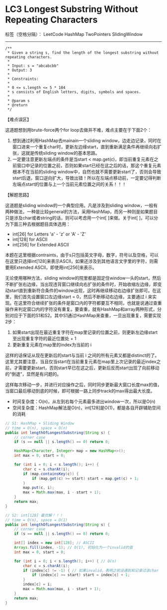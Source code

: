 # LC3 Longest Substring Without Repeating Characters

标签（空格分隔）： LeetCode HashMap TwoPointers SlidingWindow

---
    /**
     * Given a string s, find the length of the longest substring without repeating characters.
     *
     * Input: s = "abcabcbb"
     * Output: 3
     *
     * Constraints:
     *
     * 0 <= s.length <= 5 * 104
     * s consists of English letters, digits, symbols and spaces.
     *
     * @param s
     * @return
     */

【难点误区】

这道题想到用brute-force两个for loop去做并不难，难点主要在于下面2个：

1. 想到通过利用HashMap去mainain一个sliding window，边走边记录，同时在窗口进来一个重复char时，更新左边缘start，直到重新满足条件再继续向右扩张，这就是传统sliding window的基本思路。
2. 一定要注意更新左端点的条件是当start < map.get(c)，即当前重复元素在之前窗口中记录的位置之前，否则如果start已经在这之后的话，那这个重复元素根本不在当前的sliding window中，自然也就不需要更新start了，否则会导致start后退，窗口逆向扩大，导致出错！所以在左端点移动前，一定要记得判断左端点start的位置与上一个当前元素位置之间的关系！！！


【解题思路】

这道题是sliding window的一个典型应用。凡是涉及到sliding window，一般有两种做法，一种是比较general的方法，采用HashMap，而另一种则是如果题目只是涉及char或者string的话，则可以考虑用一个int[ ]来做。关于int[ ]，可以分为下面三种去根据题目具体选用：

* int[26] for Letters 'a' - 'z' or 'A' - 'Z'
* int[128] for ASCII
* int[256] for Extended ASCII

本题在这里根据contraints，由于s只包括英文字母，数字，符号以及空格，可以在这里只选择int[128]来表示ASCII，如果还涉及到其他语言文字里的字符，则需要用Extended ASCII，即使用int[256]来表示。

无论使用哪种方法，sliding window的院里都是固定住window一头的start，然后不断扩张右边缘，当出现违背窗口继续向右扩张的条件时，开始收缩左边缘，即变动start直到重新符合条件的window出现，这时再继续移动右边缘扩张即可。在这里，我们首先设置窗口左边缘start = 0，然后不断移动右边缘，主要通过 i 来实现。在这里符合继续扩张的条件是窗口内的字符都要互不相同，也就是说通过查重操作来判定窗口内的字符没有重复。要查重，就有HashMap和array两种形式，分别对应于下面的S1和S2。其中S1通过HashMap来查重，一旦出现重复，需要实现2步：

1. 如果start出现在最近重复字符在map里记录的位置之前，则更新左边缘start至出现重复字符的最近位置处 + 1
2. 更新重复元素在map里的index为当前的 i

这样的话保证从现在更新后的start与当前 i 之间的所有元素又都是distinct的了。这里尤其要注意，当且仅当start在当前重复元素在map里上次记录的最近index之前，才需要更新start，否则start早已在这之后，更新后反而start出现了向前移动的“倒退”，显然是有问题的。

这样每次移动一步，并进行对应操作之后，同时同步更新最大窗口长度max的值，当窗口最后移动到底的时候，即可根据一路上同步track的max得出最大长度。

* 时间复杂度：O(n)，从左到右每个元素最多进出window一次，所以是O(n)
* 空间复杂度：HashMap解法是O(n)，int[128]是O(1)，都是各自开辟辅助空间的消耗



```java     
// S1: HashMap + Sliding Window
// time = O(n), space = O(n)
public int lengthOfLongestSubstring(String s) {
    // corner case
    if (s == null || s.length() == 0) return 0;

    HashMap<Character, Integer> map = new HashMap<>();
    int max = 0, start = 0;

    for (int i = 0; i < s.length(); i++) {
        char c = s.charAt(i);
        if (map.containsKey(c)) {
            if (map.get(c) >= start) start = map.get(c) + 1;
        }
        map.put(c, i);
        max = Math.max(max, i - start + 1);
    }
    return max;
}
```
    
```java  
// S2: int[128] 最优解！！！
// time = O(n), space = O(1)
public int lengthOfLongestSubstring(String s) {
    // corner case
    if (s == null || s.length() == 0) return 0;

    int[] index = new int[128]; // ASCII
    Arrays.fill(index, -1); // O(1), 初始化为一个invalid的值
    int max = 0, start = 0;

    for (int i = 0; i < s.length(); i++) { // O(n)
        char c = s.charAt(i);
        if (index[c] != -1) { // 如果invalid，表明之前没遇到和记录过该char
            if (index[c] >= start) start = index[c] + 1;
        }
        index[c] = i;
        max = Math.max(max, i - start + 1);
    }
    return max;
}
```

